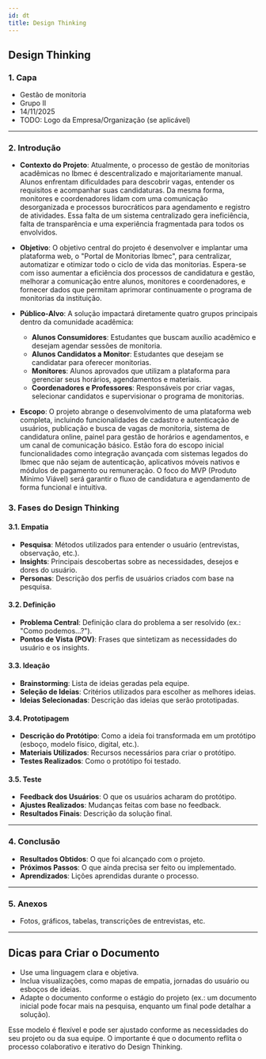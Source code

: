 ```yaml
---
id: dt
title: Design Thinking
---
```


## **Design Thinking**

### **1. Capa**

- Gestão de monitoria
- Grupo II
- 14/11/2025
- TODO: Logo da Empresa/Organização (se aplicável)

---

### 2. Introdução

* **Contexto do Projeto**: Atualmente, o processo de gestão de monitorias acadêmicas no Ibmec é descentralizado e majoritariamente manual. Alunos enfrentam dificuldades para descobrir vagas, entender os requisitos e acompanhar suas candidaturas. Da mesma forma, monitores e coordenadores lidam com uma comunicação desorganizada e processos burocráticos para agendamento e registro de atividades. Essa falta de um sistema centralizado gera ineficiência, falta de transparência e uma experiência fragmentada para todos os envolvidos.

* **Objetivo**: O objetivo central do projeto é desenvolver e implantar uma plataforma web, o "Portal de Monitorias Ibmec", para centralizar, automatizar e otimizar todo o ciclo de vida das monitorias. Espera-se com isso aumentar a eficiência dos processos de candidatura e gestão, melhorar a comunicação entre alunos, monitores e coordenadores, e fornecer dados que permitam aprimorar continuamente o programa de monitorias da instituição.

* **Público-Alvo**: A solução impactará diretamente quatro grupos principais dentro da comunidade acadêmica:
    - **Alunos Consumidores**: Estudantes que buscam auxílio acadêmico e desejam agendar sessões de monitoria.
    - **Alunos Candidatos a Monitor**: Estudantes que desejam se candidatar para oferecer monitorias.
    - **Monitores**: Alunos aprovados que utilizam a plataforma para gerenciar seus horários, agendamentos e materiais.
    - **Coordenadores e Professores**: Responsáveis por criar vagas, selecionar candidatos e supervisionar o programa de monitorias.

* **Escopo**: O projeto abrange o desenvolvimento de uma plataforma web completa, incluindo funcionalidades de cadastro e autenticação de usuários, publicação e busca de vagas de monitoria, sistema de candidatura online, painel para gestão de horários e agendamentos, e um canal de comunicação básico. Estão fora do escopo inicial funcionalidades como integração avançada com sistemas legados do Ibmec que não sejam de autenticação, aplicativos móveis nativos e módulos de pagamento ou remuneração. O foco do MVP (Produto Mínimo Viável) será garantir o fluxo de candidatura e agendamento de forma funcional e intuitiva.

### **3. Fases do Design Thinking**

#### **3.1. Empatia**

- **Pesquisa**: Métodos utilizados para entender o usuário (entrevistas, observação, etc.).
- **Insights**: Principais descobertas sobre as necessidades, desejos e dores do usuário.
- **Personas**: Descrição dos perfis de usuários criados com base na pesquisa.

#### **3.2. Definição**

- **Problema Central**: Definição clara do problema a ser resolvido (ex.: "Como podemos...?").
- **Pontos de Vista (POV)**: Frases que sintetizam as necessidades do usuário e os insights.

#### **3.3. Ideação**

- **Brainstorming**: Lista de ideias geradas pela equipe.
- **Seleção de Ideias**: Critérios utilizados para escolher as melhores ideias.
- **Ideias Selecionadas**: Descrição das ideias que serão prototipadas.

#### **3.4. Prototipagem**

- **Descrição do Protótipo**: Como a ideia foi transformada em um protótipo (esboço, modelo físico, digital, etc.).
- **Materiais Utilizados**: Recursos necessários para criar o protótipo.
- **Testes Realizados**: Como o protótipo foi testado.

#### **3.5. Teste**

- **Feedback dos Usuários**: O que os usuários acharam do protótipo.
- **Ajustes Realizados**: Mudanças feitas com base no feedback.
- **Resultados Finais**: Descrição da solução final.

---

### **4. Conclusão**

- **Resultados Obtidos**: O que foi alcançado com o projeto.
- **Próximos Passos**: O que ainda precisa ser feito ou implementado.
- **Aprendizados**: Lições aprendidas durante o processo.

---

### **5. Anexos**

- Fotos, gráficos, tabelas, transcrições de entrevistas, etc.

---

## **Dicas para Criar o Documento**

- Use uma linguagem clara e objetiva.
- Inclua visualizações, como mapas de empatia, jornadas do usuário ou esboços de ideias.
- Adapte o documento conforme o estágio do projeto (ex.: um documento inicial pode focar mais na pesquisa, enquanto um final pode detalhar a solução).

Esse modelo é flexível e pode ser ajustado conforme as necessidades do seu projeto ou da sua equipe. O importante é que o documento reflita o processo colaborativo e iterativo do Design Thinking.
